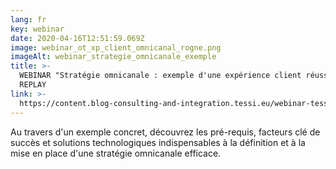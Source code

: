 ```yaml
---
lang: fr
key: webinar
date: 2020-04-16T12:51:59.069Z
image: webinar_ot_xp_client_omnicanal_rogne.png
imageAlt: webinar_strategie_omnicanale_exemple
title: >-
  WEBINAR "Stratégie omnicanale : exemple d'une expérience client réussie" -
  REPLAY
link: >-
  https://content.blog-consulting-and-integration.tessi.eu/webinar-tessi-x-opentext-strategie-omnicanal-exemple-d-une-experience-client-reussie
---
```

Au travers d'un exemple concret, découvrez les pré-requis, facteurs clé de succès et solutions technologiques indispensables à la définition et à la mise en place d'une stratégie omnicanale efficace.